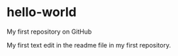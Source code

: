 # hello-world
My first repository on GitHub

My first text edit in the readme file in my first repository.
